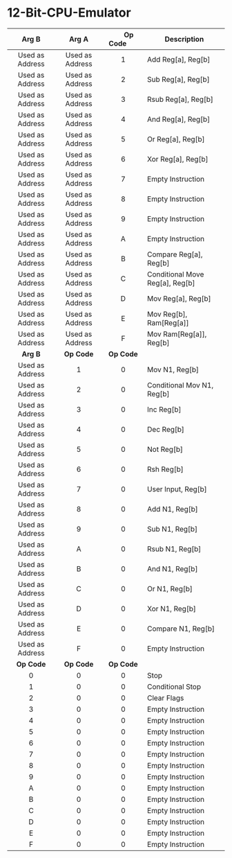 # 12-Bit-CPU-Emulator

| Arg B            | Arg A            | &nbsp; &nbsp; &nbsp; Op Code &nbsp; &nbsp; &nbsp; |Description |
| :--------------: | :--------------: | :--------------: | -------------------------------- |
| Used as Address  | Used as Address  | 1                | Add Reg[a], Reg[b]               |
| Used as Address  | Used as Address  | 2                | Sub Reg[a], Reg[b]               |
| Used as Address  | Used as Address  | 3                | Rsub Reg[a], Reg[b]              |
| Used as Address  | Used as Address  | 4                | And Reg[a], Reg[b]               |
| Used as Address  | Used as Address  | 5                | Or Reg[a], Reg[b]                |
| Used as Address  | Used as Address  | 6                | Xor Reg[a], Reg[b]               |
| Used as Address  | Used as Address  | 7                | Empty Instruction                |
| Used as Address  | Used as Address  | 8                | Empty Instruction                |
| Used as Address  | Used as Address  | 9                | Empty Instruction                |
| Used as Address  | Used as Address  | A                | Empty Instruction                |
| Used as Address  | Used as Address  | B                | Compare Reg[a], Reg[b]           |
| Used as Address  | Used as Address  | C                | Conditional Move Reg[a], Reg[b]  |
| Used as Address  | Used as Address  | D                | Mov Reg[a], Reg[b]               |
| Used as Address  | Used as Address  | E                | Mov Reg[b], Ram[Reg[a]]          |
| Used as Address  | Used as Address  | F                | Mov Ram[Reg[a]], Reg[b]          |
| **Arg B**        | **Op Code**      | **Op Code**      |                                  |
| Used as Address  | 1                | 0                | Mov N1, Reg[b]                   |
| Used as Address  | 2                | 0                | Conditional Mov N1, Reg[b]       |
| Used as Address  | 3                | 0                | Inc Reg[b]                       |
| Used as Address  | 4                | 0                | Dec Reg[b]                       |
| Used as Address  | 5                | 0                | Not Reg[b]                       |
| Used as Address  | 6                | 0                | Rsh Reg[b]                       |
| Used as Address  | 7                | 0                | User Input, Reg[b]               |
| Used as Address  | 8                | 0                | Add N1, Reg[b]                   |
| Used as Address  | 9                | 0                | Sub N1, Reg[b]                   |
| Used as Address  | A                | 0                | Rsub N1, Reg[b]                  |
| Used as Address  | B                | 0                | And N1, Reg[b]                   |
| Used as Address  | C                | 0                | Or N1, Reg[b]                    |
| Used as Address  | D                | 0                | Xor N1, Reg[b]                   |
| Used as Address  | E                | 0                | Compare N1, Reg[b]               |
| Used as Address  | F                | 0                | Empty Instruction                |
| **Op Code**      | **Op Code**      | **Op Code**      |                                  |
| 0                | 0                | 0                | Stop                             |
| 1                | 0                | 0                | Conditional Stop                 |
| 2                | 0                | 0                | Clear Flags                      |
| 3                | 0                | 0                | Empty Instruction                |
| 4                | 0                | 0                | Empty Instruction                |
| 5                | 0                | 0                | Empty Instruction                |
| 6                | 0                | 0                | Empty Instruction                |
| 7                | 0                | 0                | Empty Instruction                |
| 8                | 0                | 0                | Empty Instruction                |
| 9                | 0                | 0                | Empty Instruction                |
| A                | 0                | 0                | Empty Instruction                |
| B                | 0                | 0                | Empty Instruction                |
| C                | 0                | 0                | Empty Instruction                |
| D                | 0                | 0                | Empty Instruction                |
| E                | 0                | 0                | Empty Instruction                |
| F                | 0                | 0                | Empty Instruction                |
